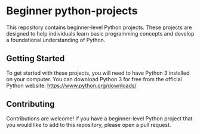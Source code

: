 # Beginner python-projects

This repository contains beginner-level Python projects. These projects are designed to help individuals learn basic programming concepts and develop a foundational understanding of Python.

## Getting Started

To get started with these projects, you will need to have Python 3 installed on your computer. You can download Python 3 for free from the official Python website: https://www.python.org/downloads/

## Contributing
Contributions are welcome! If you have a beginner-level Python project that you would like to add to this repository, please open a pull request.
